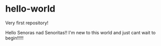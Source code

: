 # hello-world
Very first repository!

Hello Senoras nad Senoritas!!
I'm new to this world and just cant wait to begin!!!!!
